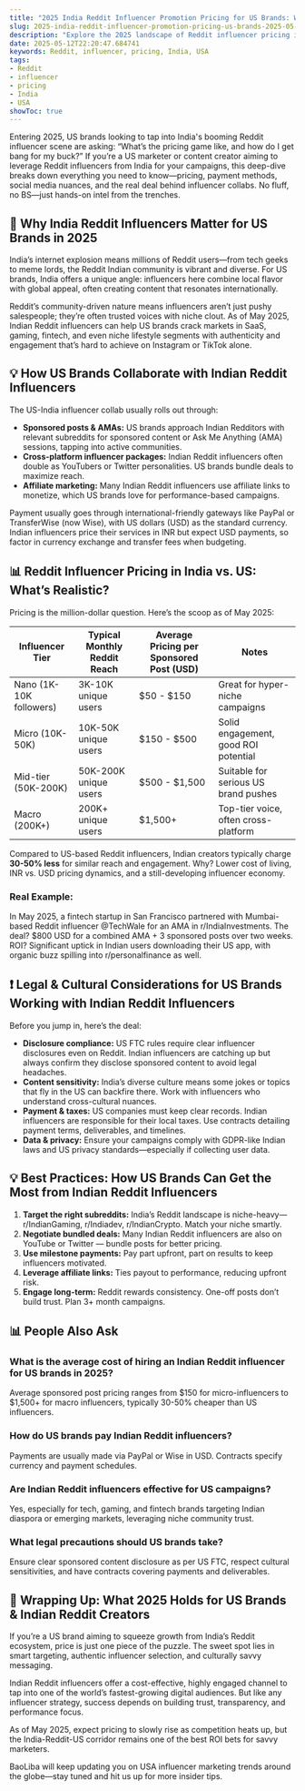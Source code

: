 ```yaml
---
title: "2025 India Reddit Influencer Promotion Pricing for US Brands: What You Need to Know"
slug: 2025-india-reddit-influencer-promotion-pricing-us-brands-2025-05-12
description: "Explore the 2025 landscape of Reddit influencer pricing in India for US brands. Get real-world insights, practical tips, and up-to-date pricing models to maximize your cross-border influencer campaigns."
date: 2025-05-12T22:20:47.684741
keywords: Reddit, influencer, pricing, India, USA
tags:
- Reddit
- influencer
- pricing
- India
- USA
showToc: true
---
```


Entering 2025, US brands looking to tap into India's booming Reddit influencer scene are asking: “What’s the pricing game like, and how do I get bang for my buck?” If you’re a US marketer or content creator aiming to leverage Reddit influencers from India for your campaigns, this deep-dive breaks down everything you need to know—pricing, payment methods, social media nuances, and the real deal behind influencer collabs. No fluff, no BS—just hands-on intel from the trenches.

## 📢 Why India Reddit Influencers Matter for US Brands in 2025

India’s internet explosion means millions of Reddit users—from tech geeks to meme lords, the Reddit Indian community is vibrant and diverse. For US brands, India offers a unique angle: influencers here combine local flavor with global appeal, often creating content that resonates internationally.

Reddit’s community-driven nature means influencers aren’t just pushy salespeople; they’re often trusted voices with niche clout. As of May 2025, Indian Reddit influencers can help US brands crack markets in SaaS, gaming, fintech, and even niche lifestyle segments with authenticity and engagement that’s hard to achieve on Instagram or TikTok alone.

## 💡 How US Brands Collaborate with Indian Reddit Influencers

The US-India influencer collab usually rolls out through:

- **Sponsored posts & AMAs:** US brands approach Indian Redditors with relevant subreddits for sponsored content or Ask Me Anything (AMA) sessions, tapping into active communities.
- **Cross-platform influencer packages:** Indian Reddit influencers often double as YouTubers or Twitter personalities. US brands bundle deals to maximize reach.
- **Affiliate marketing:** Many Indian Reddit influencers use affiliate links to monetize, which US brands love for performance-based campaigns.

Payment usually goes through international-friendly gateways like PayPal or TransferWise (now Wise), with US dollars (USD) as the standard currency. Indian influencers price their services in INR but expect USD payments, so factor in currency exchange and transfer fees when budgeting.

## 📊 Reddit Influencer Pricing in India vs. US: What’s Realistic?

Pricing is the million-dollar question. Here’s the scoop as of May 2025:

| Influencer Tier        | Typical Monthly Reddit Reach | Average Pricing per Sponsored Post (USD) | Notes                                  |
|-----------------------|------------------------------|------------------------------------------|----------------------------------------|
| Nano (1K-10K followers) | 3K-10K unique users          | $50 - $150                              | Great for hyper-niche campaigns        |
| Micro (10K-50K)         | 10K-50K unique users         | $150 - $500                             | Solid engagement, good ROI potential   |
| Mid-tier (50K-200K)     | 50K-200K unique users        | $500 - $1,500                           | Suitable for serious US brand pushes   |
| Macro (200K+)           | 200K+ unique users           | $1,500+                                | Top-tier voice, often cross-platform   |

Compared to US-based Reddit influencers, Indian creators typically charge **30-50% less** for similar reach and engagement. Why? Lower cost of living, INR vs. USD pricing dynamics, and a still-developing influencer economy.

### Real Example:  

In May 2025, a fintech startup in San Francisco partnered with Mumbai-based Reddit influencer @TechWale for an AMA in r/IndiaInvestments. The deal? $800 USD for a combined AMA + 3 sponsored posts over two weeks. ROI? Significant uptick in Indian users downloading their US app, with organic buzz spilling into r/personalfinance as well.

## ❗ Legal & Cultural Considerations for US Brands Working with Indian Reddit Influencers

Before you jump in, here’s the deal:

- **Disclosure compliance:** US FTC rules require clear influencer disclosures even on Reddit. Indian influencers are catching up but always confirm they disclose sponsored content to avoid legal headaches.
- **Content sensitivity:** India’s diverse culture means some jokes or topics that fly in the US can backfire there. Work with influencers who understand cross-cultural nuances.
- **Payment & taxes:** US companies must keep clear records. Indian influencers are responsible for their local taxes. Use contracts detailing payment terms, deliverables, and timelines.
- **Data & privacy:** Ensure your campaigns comply with GDPR-like Indian laws and US privacy standards—especially if collecting user data.

## 💡 Best Practices: How US Brands Can Get the Most from Indian Reddit Influencers

1. **Target the right subreddits:** India’s Reddit landscape is niche-heavy—r/IndianGaming, r/Indiadev, r/IndianCrypto. Match your niche smartly.
2. **Negotiate bundled deals:** Many Indian Reddit influencers are also on YouTube or Twitter — bundle posts for better pricing.
3. **Use milestone payments:** Pay part upfront, part on results to keep influencers motivated.
4. **Leverage affiliate links:** Ties payout to performance, reducing upfront risk.
5. **Engage long-term:** Reddit rewards consistency. One-off posts don’t build trust. Plan 3+ month campaigns.

## 📊 People Also Ask

### What is the average cost of hiring an Indian Reddit influencer for US brands in 2025?  

Average sponsored post pricing ranges from $150 for micro-influencers to $1,500+ for macro influencers, typically 30-50% cheaper than US influencers.

### How do US brands pay Indian Reddit influencers?  

Payments are usually made via PayPal or Wise in USD. Contracts specify currency and payment schedules.

### Are Indian Reddit influencers effective for US campaigns?  

Yes, especially for tech, gaming, and fintech brands targeting Indian diaspora or emerging markets, leveraging niche community trust.

### What legal precautions should US brands take?  

Ensure clear sponsored content disclosure as per US FTC, respect cultural sensitivities, and have contracts covering payments and deliverables.

## 📢 Wrapping Up: What 2025 Holds for US Brands & Indian Reddit Creators

If you’re a US brand aiming to squeeze growth from India’s Reddit ecosystem, price is just one piece of the puzzle. The sweet spot lies in smart targeting, authentic influencer selection, and culturally savvy messaging.

Indian Reddit influencers offer a cost-effective, highly engaged channel to tap into one of the world’s fastest-growing digital audiences. But like any influencer strategy, success depends on building trust, transparency, and performance focus.

As of May 2025, expect pricing to slowly rise as competition heats up, but the India-Reddit-US corridor remains one of the best ROI bets for savvy marketers.

BaoLiba will keep updating you on USA influencer marketing trends around the globe—stay tuned and hit us up for more insider tips.